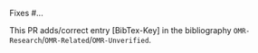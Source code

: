 Fixes #...

This PR adds/correct entry [BibTex-Key] in the bibliography `OMR-Research`/`OMR-Related`/`OMR-Unverified`.